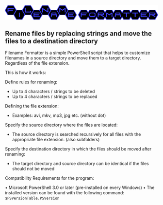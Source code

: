 ![Filename Formatter](https://github.com/siw36/powershell-filename-formatter/blob/master/images/filename_formatter.png)

## Rename files by replacing strings and move the files to a destination directory
Filename Formatter is a simple PowerShell script that helps to customize filenames in a source directory and move them to a target directory.
Regardless of the file extension.

This is how it works:

Define rules for renaming:
- Up to 4 characters / strings to be deleted
- Up to 4 characters / strings to be replaced

Defining the file extension:
- Examples: avi, mkv, mp3, jpg etc. (without dot)

Specify the source directory where the files are located:
- The source directory is searched recursively for all files with the appropriate file extension. (also subfolders)

Specify the destination directory in which the files should be moved after renaming:
- The target directory and source directory can be identical if the files should not be moved

Compatibility
Requirements for the program:

• Microsoft PowerShell 3.0 or later (pre-installed on every Windows)
• The installed version can be found with the following command: `$PSVersionTable.PSVersion`
